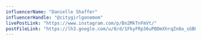 ```yaml
---
influencerName: "Danielle Shaffer"
influencerHandle: "@citygirlgonemom"
livePostLink: "https://www.instagram.com/p/Bn2MkTnFmVt/"
postFileLink: "https://lh3.google.com/u/0/d/1FkyFRp36uPBDmXhrqZn0a_sGBGDebZbA"
---
```

